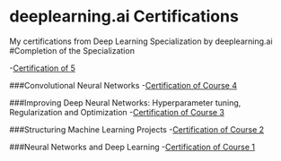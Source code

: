 # deeplearning.ai Certifications
My certifications from Deep Learning Specialization by deeplearning.ai
#Completion of the Specialization


-[Certification of 5]()

###Convolutional Neural Networks
-[Certification of Course 4](https://www.coursera.org/account/accomplishments/certificate/VCGZUNJTDCNF)

###Improving Deep Neural Networks: Hyperparameter tuning, Regularization and Optimization
-[Certification of Course 3](https://www.coursera.org/account/accomplishments/certificate/7RQVPSQWPXG9)

###Structuring Machine Learning Projects
-[Certification of Course 2](https://www.coursera.org/account/accomplishments/certificate/VSK4UTJ7WKSZ)

###Neural Networks and Deep Learning
-[Certification of Course 1](https://www.coursera.org/account/accomplishments/certificate/9NKEHZEZ2MSB)
